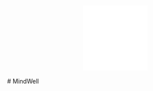 <p align="center">
  <img src="assets/logo.png" alt="LOGO" width="150px" height="150px">
</p>
# MindWell
